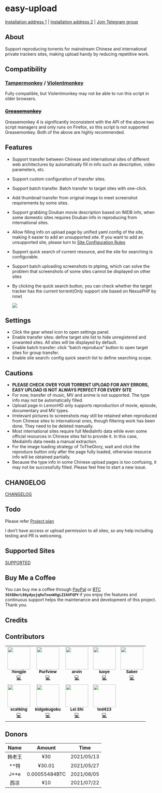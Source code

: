 # easy-upload

[Installation address 1](https://openuserjs.org/scripts/birdplane/EasyUpload_PT%E4%B8%80%E9%94%AE%E8%BD%AC%E7%A7%8D) | [Installation address 2](https://sleazyfork.org/en/scripts/423199) | [Join Telegram group](https://t.me/easyupload)

## About

Support reproducing torrents for mainstream Chinese and international private trackers sites, making upload handy by reducing repetitive work.

## Compatibility

### [Tampermonkey](https://tampermonkey.net/) / [Violentmonkey](https://violentmonkey.github.io/)

Fully compatible, but Violentmonkey may not be able to run this script in older browsers.

### ~~[Greasemonkey](https://www.greasespot.net/)~~

Greasemonkey 4 is significantly inconsistent with the API of the above two script managers and only runs on Firefox, so this script is not supported Greasemonkey. Both of the above are highly recommended.

## Features

- Support transfer between Chinese and international sites of different web architectures by automatically fill in info such as description, video parameters, etc.
- Support custom configuration of transfer sites.
- Support batch transfer. Batch transfer to target sites with one-click.
- Add thumbnail transfer from original image to meet screenshot requirements by some sites.
- Support grabbing Douban movie description based on IMDB info, when some domestic sites requires Douban info in reproducing from international sites.
- Allow filling info on upload page by unified yaml config of the site, making it easier to add an unsupported site. If you want to add an unsupported site, please turn to [Site Configuration Rules](https://github.com/techmovie/easy-upload/wiki/How-to-Add-Unsupported-Sites)
- Support quick search of current resource, and the site for searching is configurable.
- Support batch uploading screenshots to ptpimg, which can solve the problem that screenshots of some sites cannot be displayed on other sites
- By clicking the quick search button, you can check whether the target tracker has the current torrent(Only support site based on NexusPHP by now)

  ![](https://ptpimg.me/4475d0.gif)

## Settings

- Click the gear wheel icon to open settings panel.
- Enable transfer sites: define target site list to hide unregistered and unwanted sites. All sites will be displayed by default.
- Enable batch transfer: click “batch reproduce” button to open target sites for group transfer.
- Enable site search: config quick search list to define searching scope.

## Cautions

- **PLEASE CHECK OVER YOUR TORRENT UPLOAD FOR ANY ERRORS, EASY UPLOAD IS NOT ALWAYS PERFECT FOR EVERY SITE**
- For now, transfer of music, MV and anime is not supported. The type info may not be automatically filled.
- Upload page in LemonHD only supports reproduction of movie, episode, documentary and MV types.
- Irrelevant pictures to screenshots may still be retained when reproduced from Chinese sites to international ones, though filtering work has been done. They need to be deleted manually.
- Most international sites require full MediaInfo data while even some official resources in Chinese sites fail to provide it. In this case, MediaInfo data needs a manual extraction.
- For the image loading strategy of ToTheGlory, wait and click the reproduce button only after the page fully loaded, otherwise resource info will be obtained partially.
- Because the type info in some Chinese upload pages is too confusing, it may not be successfully filled. Please feel free to start a new issue.

## CHANGELOG

[CHANGELOG](CHANGELOG.md)

## Todo

Please refer [Project plan](https://github.com/techmovie/easy-upload/projects)

I don’t have access or upload permission to all sites, so any help including testing and PR is welcoming.

## Supported Sites

[SUPPORTED](SUPPORTED.md)

## Buy Me a Coffee

You can buy me a coffee through [PayPal](https://www.paypal.com/paypalme/techmovie) or [BTC](https://ptpimg.me/i63q23.jpg) **`3GtDDerL86ydyujq9uTounWXgLZ1hVFGPY`** if you enjoy the features and continuous support helps the maintenance and development of this project. Thank you.

## Credits

## Contributors

<!-- ALL-CONTRIBUTORS-LIST:START - Do not remove or modify this section -->
<!-- prettier-ignore-start -->
<!-- markdownlint-disable -->
<table>
  <tr>
    <td align="center"><a href="https://github.com/btguys"><img src="https://avatars.githubusercontent.com/u/18325797?v=4?s=75" width="75px;" alt=""/><br /><sub><b>Yongjie</b></sub></a><br /><a href="https://github.com/techmovie/easy-upload/commits?author=btguys" title="Code">💻</a></td>
    <td align="center"><a href="https://github.com/Purfview"><img src="https://avatars.githubusercontent.com/u/69023953?v=4?s=75" width="75px;" alt=""/><br /><sub><b>Purfview</b></sub></a><br /><a href="https://github.com/techmovie/easy-upload/commits?author=Purfview" title="Code">💻</a></td>
    <td align="center"><a href="http://weibo.com/mcj9"><img src="https://avatars.githubusercontent.com/u/22229456?v=4?s=75" width="75px;" alt=""/><br /><sub><b>arvin</b></sub></a><br /><a href="https://github.com/techmovie/easy-upload/commits?author=ma3252788" title="Code">💻</a></td>
    <td align="center"><a href="https://luoyefe.com/"><img src="https://avatars.githubusercontent.com/u/11496663?v=4?s=75" width="75px;" alt=""/><br /><sub><b>luoye</b></sub></a><br /><a href="https://github.com/techmovie/easy-upload/commits?author=luoye-fe" title="Code">💻</a></td>
    <td align="center"><a href="https://github.com/sabersalv"><img src="https://avatars.githubusercontent.com/u/2525544?v=4?s=75" width="75px;" alt=""/><br /><sub><b>Saber</b></sub></a><br /><a href="https://github.com/techmovie/easy-upload/commits?author=sabersalv" title="Code">💻</a></td>
  </tr>
  <tr>
    <td align="center"><a href="https://github.com/scatking"><img src="https://avatars.githubusercontent.com/u/34273647?v=4?s=75" width="75px;" alt=""/><br /><sub><b>scatking</b></sub></a><br /><a href="https://github.com/techmovie/easy-upload/commits?author=scatking" title="Code">💻</a></td>
    <td align="center"><a href="https://github.com/kidgokugoku"><img src="https://avatars.githubusercontent.com/u/82298915?v=4?s=75" width="75px;" alt=""/><br /><sub><b>kidgokugoku</b></sub></a><br /><a href="https://github.com/techmovie/easy-upload/commits?author=kidgokugoku" title="Code">💻</a></td>
    <td align="center"><a href="https://github.com/LeiShi1313"><img src="https://avatars.githubusercontent.com/u/3712421?v=4?s=75" width="75px;" alt=""/><br /><sub><b>Lei Shi</b></sub></a><br /><a href="https://github.com/techmovie/easy-upload/commits?author=LeiShi1313" title="Code">💻</a></td>
    <td align="center"><a href="https://ted423.bitcron.com/"><img src="https://avatars.githubusercontent.com/u/7042766?v=4?s=75" width="75px;" alt=""/><br /><sub><b>ted423</b></sub></a><br /><a href="https://github.com/techmovie/easy-upload/commits?author=ted423" title="Code">💻</a></td>
  </tr>
</table>

<!-- markdownlint-restore -->
<!-- prettier-ignore-end -->

<!-- ALL-CONTRIBUTORS-LIST:END -->

## Donors

|  Name  |    Amount     |    Time    |
| :----: | :-----------: | :--------: |
| 韩老王 |      ¥30      | 2021/05/13 |
| \*\*特 |    ¥30.01     | 2021/05/27 |
| J\*\*e | 0.00055484BTC | 2021/06/05 |
|  西凉  |      ¥10      | 2021/07/22 |
